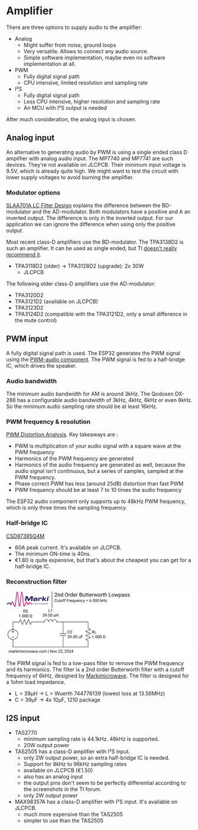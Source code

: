 # Amplifier
There are three options to supply audio to the amplifier:
* Analog
  * Might suffer from noise, ground loops
  * Very versatile.  Allows to connect any audio source.
  * Simple software implementation, maybe even no software implementation at all.
* PWM
  * Fully digital signal path
  * CPU intensive, limited resolution and sampling rate
* I²S
  * Fully digital signal path
  * Less CPU intensive, higher resolution and sampling rate
  * An MCU with I²S output is needed

After much consideration, the analog input is chosen.

## Analog input
An alternative to generating audio by PWM is using a single ended class D amplifier with analog audio input.  The MP7740 and MP7741 are such devices.  They're not available on JLCPCB.
Their minimum input voltage is 9.5V, which is already quite high.  We might want to test the circuit with lower supply voltages to avoid burning the amplifier.

### Modulator options
[SLAA701A LC Filter Design](https://www.ti.com/lit/an/slaa701a/slaa701a.pdf) explains the difference between the BD-modulator and the AD-modulator.  Both modulators have a positive and A
an inverted output.  The difference is only in the inverted output.  For our application we can ignore the difference when using only the positive output.

Most recent class-D amplifiers use the BD-modulator.  The TPA3138D2 is such an amplifier.  It can be used as single ended, but TI [doesn't really recommend it](https://e2e.ti.com/support/audio-group/audio/f/audio-forum/927759/tpa3138d2-using-btl-amplifier-for-se-outputs-for-cost-savings). 
* TPA3118D2 (older) -> TPA3128D2 (upgrade): 2x 30W
    * JLCPCB

The following older class-D amplifiers use the AD-modulator:
* TPA3120D2
* TPA3121D2 (available on JLCPCB)
* TPA3123D2
* TPA3124D2 (compatible with the TPA3121D2, only a small difference in the mute control)

## PWM input
A fully digital signal path is used.  The ESP32 generates the PWM signal using the [PWM-audio component](https://docs.espressif.com/projects/esp-iot-solution/en/latest/audio/pwm_audio.html).  The PWM signal is fed to a half-bridge IC, which drives the speaker.

### Audio bandwidth
The minimum audio bandwidth for AM is around 3kHz.  The Qodosen DX-286 has a configurable audio bandwidth of 3kHz, 4kHz, 6kHz or even 8kHz.
So the minimum audio sampling rate should be at least 16kHz.

### PWM frequency & resolution
[PWM Distortion Analysis](http://www.openmusiclabs.com/learning/digital/pwm-dac/pwm-distortion-analysis/).  Key takeaways are :
* PWM is multiplication of your audio signal with a square wave at the PWM frequency
* Harmonics of the PWM frequency are generated
* Harmonics of the audio frequency are generated as well, because the audio signal isn't continuous, but a series of samples, sampled at the PWM frequency.
* Phase correct PWM has less (around 25dB) distortion than fast PWM
* PWM frequency should be at least 7 to 10 times the audio frequency

The ESP32 audio component only supports up to 48kHz PWM frequency, which is only three times the sampling frequency.

### Half-bridge IC
[CSD97395Q4M](https://www.ti.com/lit/ds/symlink/csd97395q4m.pdf)
* 60A peak current.  It's available on JLCPCB.
* The minimum ON-time is 40ns.
* €1.80 is quite expensive, but that's about the cheapest you can get for a half-bridge IC.

### Reconstruction filter
<img src="./images/audio-reconstruction-filter.svg"/>

The PWM signal is fed to a low-pass filter to remove the PWM frequency and its harmonics.  The filter is a 2nd order Butterworth filter with a cutoff frequency of 6kHz, designed by [Markimicrowave](https://markimicrowave.com/technical-resources/tools/lc-filter-design-tool/).  The filter is designed for a 1ohm load impedance.
* L = 39µH → L = Wuerth 744776139 (lowest loss at 13.56MHz)
* C = 39µF → 4x 10µF, 1210 package

## I2S input
* TAS2770
  * minimum sampling rate is 44.1kHz.  48kHz is supported.
  * 20W output power
* TAS2505 has a class-D amplifier with I²S input. 
  * only 2W output power, so an extra half-bridge IC is needed.
  * Support for 8kHz to 96kHz sampling rates
  * available on JLCPCB (€1.50)
  * also has an analog input
  * the output pins don't seem to be perfectly differential according to the screenshots in the TI forum.
  * only 2W output power
* MAX98357A has a class-D amplifier with I²S input.  It's available on JLCPCB.
  * much more expensive than the TAS2505
  * simpler to use than the TAS2505